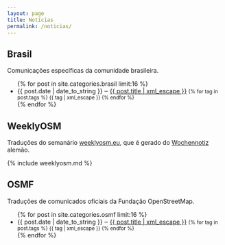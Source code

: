 ```yaml
---
layout: page
title: Notícias
permalink: /noticias/
---
```


## Brasil

Comunicações específicas da comunidade brasileira.

<ul>
    {% for post in site.categories.brasil limit:16 %}
      <li>
        {{ post.date | date_to_string }} ‒ <a href="{{ post.url | prepend: site.baseurl | prepend: site.url }}">{{ post.title | xml_escape }}</a>
        <small>
            {% for tag in post.tags %}
            <span>{{ tag | xml_escape }}</span>
            {% endfor %}
        </small>
      </li>
    {% endfor %}
</ul>

## WeeklyOSM

Traduções do semanário [weeklyosm.eu](http://weeklyosm.eu), que é gerado do [Wochennotiz](http://blog.openstreetmap.de/) alemão.

{% include weeklyosm.md %}

## OSMF

Traduções de comunicados oficiais da Fundação OpenStreetMap.

<ul>
    {% for post in site.categories.osmf limit:16 %}
      <li>
        {{ post.date | date_to_string }} ‒ <a href="{{ post.url | prepend: site.baseurl | prepend: site.url }}">{{ post.title | xml_escape }}</a>
        <small>
            {% for tag in post.tags %}
            <span>{{ tag | xml_escape }}</span>
            {% endfor %}
        </small>
      </li>
    {% endfor %}
</ul>
